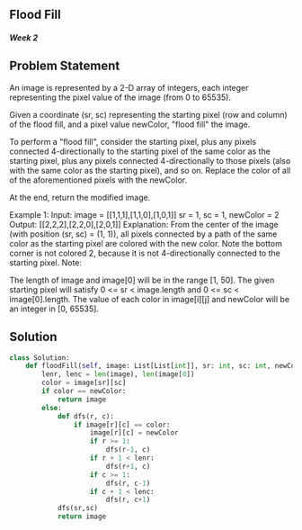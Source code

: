 ## Flood Fill
##### Week 2

## Problem Statement
An image is represented by a 2-D array of integers, each integer representing the pixel value of the image (from 0 to 65535).

Given a coordinate (sr, sc) representing the starting pixel (row and column) of the flood fill, and a pixel value newColor, "flood fill" the image.

To perform a "flood fill", consider the starting pixel, plus any pixels connected 4-directionally to the starting pixel of the same color as the starting pixel, plus any pixels connected 4-directionally to those pixels (also with the same color as the starting pixel), and so on. Replace the color of all of the aforementioned pixels with the newColor.

At the end, return the modified image.

Example 1:
Input: 
image = [[1,1,1],[1,1,0],[1,0,1]]
sr = 1, sc = 1, newColor = 2
Output: [[2,2,2],[2,2,0],[2,0,1]]
Explanation: 
From the center of the image (with position (sr, sc) = (1, 1)), all pixels connected 
by a path of the same color as the starting pixel are colored with the new color.
Note the bottom corner is not colored 2, because it is not 4-directionally connected
to the starting pixel.
Note:

The length of image and image[0] will be in the range [1, 50].
The given starting pixel will satisfy 0 <= sr < image.length and 0 <= sc < image[0].length.
The value of each color in image[i][j] and newColor will be an integer in [0, 65535].


## Solution
```python
class Solution:
    def floodFill(self, image: List[List[int]], sr: int, sc: int, newColor: int) -> List[List[int]]:
        lenr, lenc = len(image), len(image[0])
        color = image[sr][sc]
        if color == newColor:
            return image
        else:
            def dfs(r, c):
                if image[r][c] == color:
                    image[r][c] = newColor
                    if r >= 1: 
                        dfs(r-1, c)
                    if r + 1 < lenr: 
                        dfs(r+1, c)
                    if c >= 1: 
                        dfs(r, c-1)
                    if c + 1 < lenc: 
                        dfs(r, c+1)
            dfs(sr,sc)
            return image
        
        
 ```
